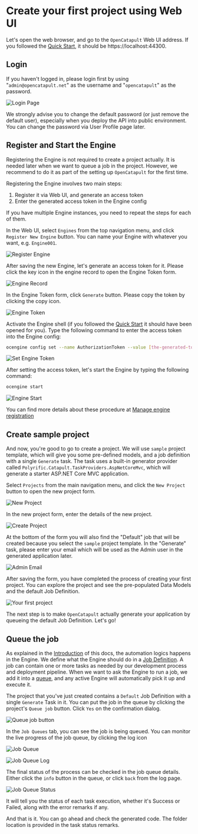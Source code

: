 # Create your first project using Web UI

Let's open the web browser, and go to the `OpenCatapult` Web UI address. If you followed the [Quick Start](../home/start.md), it should be https://localhost:44300.

## Login

If you haven't logged in, please login first by using "`admin@opencatapult.net`" as the username and "`opencatapult`" as the password.

![Login Page](../img/login.JPG)

We strongly advise you to change the default password (or just remove the default user), especially when you deploy the API into public environment. You can change the password via User Profile page later.

## Register and Start the Engine

Registering the Engine is not required to create a project actually. It is needed later when we want to queue a job in the project. However, we recommend to do it as part of the setting up `OpenCatapult` for the first time.

Registering the Engine involves two main steps:

1. Register it via Web UI, and generate an access token
2. Enter the generated access token in the Engine config

If you have multiple Engine instances, you need to repeat the steps for each of them.

In the Web UI, select `Engines` from the top navigation menu, and click `Register New Engine` button. You can name your Engine with whatever you want, e.g. `Engine001`.

![Register Engine](../img/engine-ui.JPG)

After saving the new Engine, let's generate an access token for it. Please click the key icon in the engine record to open the Engine Token form.

![Engine Record](../img/engine-record.jpg)

In the Engine Token form, click `Generate` button. Please copy the token by clicking the copy icon.

![Engine Token](../img/engine-token-ui.JPG)

Activate the Engine shell (if you followed the [Quick Start](../home/start.md) it should have been opened for you). Type the following command to enter the access token into the Engine config:

```sh
ocengine config set --name AuthorizationToken --value [the-generated-token]
```

![Set Engine Token](../img/engine-config-token.jpg)

After setting the access token, let's start the Engine by typing the following command:

```sh
ocengine start
```

![Engine Start](../img/engine-start.jpg)

You can find more details about these procedure at [Manage engine registration](../user-guides/engine-registration.md)

## Create sample project

And now, you're good to go to create a project. We will use `sample` project template, which will give you some pre-defined models, and a job definition with a single `Generate` task. The task uses a built-in generator provider called `Polyrific.Catapult.TaskProviders.AspNetCoreMvc`, which will generate a starter ASP.NET Core MVC application.

Select `Projects` from the main navigation menu, and click the `New Project` button to open the new project form.

![New Project](../img/new-project-button.jpg)

In the new project form, enter the details of the new project.

![Create Project](../img/create-project-ui.JPG)

At the bottom of the form you will also find the "Default" job that will be created because you select the `sample` project template. In the "Generate" task, please enter your email which will be used as the Admin user in the generated application later.

![Admin Email](../img/admin-email.jpg)

After saving the form, you have completed the process of creating your first project. You can explore the project and see the pre-populated Data Models and the default Job Definition.

![Your first project](../img/first-project.jpg)

The next step is to make `OpenCatapult` actually generate your application by queueing the default Job Definition. Let's go!

## Queue the job

As explained in the [Introduction](./intro.md#the-circle-of-magic) of this docs, the automation logics happens in the Engine. We define what the Engine should do in a [Job Definition](../user-guides/job-definitions.md). A job can contain one or more tasks as needed by our development process and deployment pipeline. When we want to ask the Engine to run a job, we add it into a [queue](../user-guides/job-queues.md), and any active Engine will automatically pick it up and execute it.

The project that you've just created contains a `Default` Job Definition with a single `Generate` Task in it. You can put the job in the queue by clicking the project's `Queue job` button. Click `Yes` on the confirmation dialog.

![Queue job button](../img/queue-job-button.jpg)

In the `Job Queues` tab, you can see the job is being queued. You can monitor the live progress of the job queue, by clicking the log icon

![Job Queue](../img/job-queue-ui.JPG)

![Job Queue Log](../img/job-queue-log-ui.JPG)

The final status of the process can be checked in the job queue details. Either click the `info` button in the queue, or click `back` from the log page.


![Job Queue Status](../img/job-queue-status-ui.JPG)


It will tell you the status of each task execution, whether it's Success or Failed, along with the error remarks if any.

And that is it. You can go ahead and check the generated code. The folder location is provided in the task status remarks.
